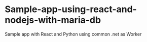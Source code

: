 # Sample-app-using-react-and-nodejs-with-maria-db
Sample app with React and Python using common .net as Worker
